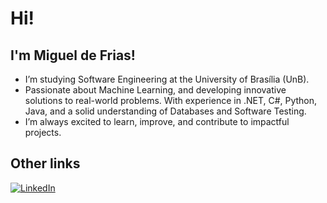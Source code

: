 # Hi!
## I'm Miguel de Frias!

- I’m studying Software Engineering at the University of Brasília (UnB). 
- Passionate about Machine Learning, and developing innovative solutions to real-world problems. With experience in .NET, C#, Python, Java, and a solid understanding of Databases and Software Testing.
- I’m always excited to learn, improve, and contribute to impactful projects.


## Other links
[![LinkedIn](https://img.shields.io/badge/LinkedIn-0077B5?style=for-the-badge&logo=linkedin&logoColor=white
)](https://www.linkedin.com/in/miguel-de-frias/)
